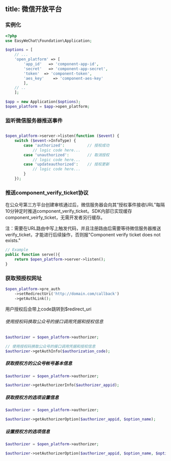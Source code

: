 title: 微信开放平台
---

### 实例化

```php
<?php
use EasyWeChat\Foundation\Application;

$options = [
    // ...
    'open_platform' => [
        'app_id'   => 'component-app-id',
        'secret'   => 'component-app-secret',
        'token'  => 'component-token',
        'aes_key'    => 'component-aes-key'
        ],
    // ..
    ];

$app = new Application($options);
$open_platform = $app->open_platform;
```

### 监听微信服务器推送事件

```php

$open_platform->server->listen(function ($event) {
    switch ($event->InfoType) {
        case 'authorized':          // 授权成功
            // logic code here...
        case 'unauthorized':        // 取消授权
            // logic code here...
        case 'updateauthorized':    // 授权更新
            // logic code here...
        }
    });
```


### 推送component_verify_ticket协议

在公众号第三方平台创建审核通过后，微信服务器会向其“授权事件接收URL”每隔10分钟定时推送component_verify_ticket。SDK内部已实现缓存component_veirfy_ticket，无需开发者另行缓存。

注：需要在URL路由中写上触发代码，并且注册路由后需要等待微信服务器推送verify_ticket，才能进行后续操作，否则报"Component verify ticket does not exists."

```php
// Example
public function serve(){
    return $open_platform->server->listen();
}

```


### 获取预授权网址
```php
$open_platform->pre_auth
    ->setRedirectUri('http://domain.com/callback')
    ->getAuthLink();

```

用户授权后会带上code跳转到$redirect_uri

###### 使用授权码换取公众号的接口调用凭据和授权信息
```php
$authorizer = $open_platform->authorizer;

// 使用授权码换取公众号的接口调用凭据和授权信息
$authorizer->getAuthInfo($authorization_code);
```


##### 获取授权方的公众号帐号基本信息
```php
$authorizer = $open_platform->authorizer;

$authorizer->getAuthorizerInfo($authorizer_appid);

```

##### 获取授权方的选项设置信息
```php
$authorizer = $open_platform->authorizer;

$authorizer->getAuthorizerOption($authorizer_appid, $option_name);

```

##### 设置授权方的选项信息
```php
$authorizer = $open_platform->authorizer;

$authorizer->setAuthorizerOption($authorizer_appid, $option_name, $option_value);

```